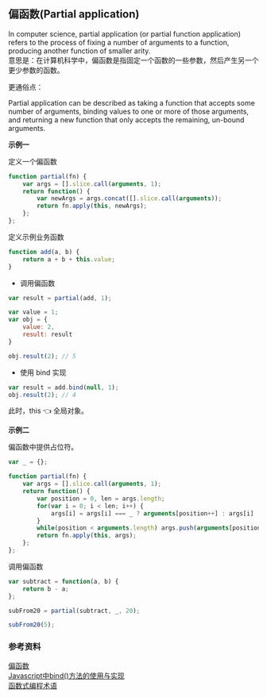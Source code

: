
## 偏函数(Partial application)

In computer science, partial application (or partial function application) refers to the process of fixing a number of arguments to a function, producing another function of smaller arity.      
意思是：在计算机科学中，偏函数是指固定一个函数的一些参数，然后产生另一个更少参数的函数。

更通俗点：

Partial application can be described as taking a function that accepts some number of arguments, binding values to one or more of those arguments, and returning a new function that only accepts the remaining, un-bound arguments.

**示例一**      

定义一个偏函数
```javascript
function partial(fn) {
    var args = [].slice.call(arguments, 1);
    return function() {
        var newArgs = args.concat([].slice.call(arguments));
        return fn.apply(this, newArgs);
    };
};
```
定义示例业务函数
```javascript
function add(a, b) {
    return a + b + this.value;
}
```
* 调用偏函数
```javascript
var result = partial(add, 1);

var value = 1;
var obj = {
    value: 2,
    result: result
}

obj.result(2); // 5
```

* 使用 bind 实现
```javascript
var result = add.bind(null, 1);
obj.result(2); // 4 
```
此时，this 👈 全局对象。

**示例二**

偏函数中提供占位符。

```javascript
var _ = {};

function partial(fn) {
    var args = [].slice.call(arguments, 1);
    return function() {
        var position = 0, len = args.length;
        for(var i = 0; i < len; i++) {
            args[i] = args[i] === _ ? arguments[position++] : args[i]
        }
        while(position < arguments.length) args.push(arguments[position++]);
        return fn.apply(this, args);
    };
};
```

调用偏函数
```javascript
var subtract = function(a, b) { 
    return b - a; 
};

subFrom20 = partial(subtract, _, 20);

subFrom20(5);
```


### 参考资料
[偏函数](https://www.cnblogs.com/guaidianqiao/p/7771506.html)      
[Javascript中bind()方法的使用与实现](https://segmentfault.com/a/1190000002662251)     
[函数式编程术语](https://github.com/shfshanyue/fp-jargon-zh)      
